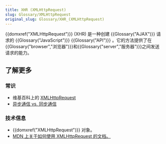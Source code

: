 ```yaml
---
title: XHR (XMLHttpRequest)
slug: Glossary/XMLHttpRequest
original_slug: Glossary/XHR_(XMLHttpRequest)
---
```


{{domxref("XMLHttpRequest")}} (XHR) 是一种创建 {{Glossary("AJAX")}} 请求的 {{Glossary("JavaScript")}} {{Glossary("API")}} 。它的方法提供了在{{Glossary("browser","浏览器")}}和{{Glossary("server","服务器")}}之间发送请求的能力。

## 了解更多

### 常识

- 维基百科上的 [XMLHttpRequest](https://zh.wikipedia.org/wiki/XMLHttpRequest)
- [异步通信 vs. 同步通信](http://peoplesofttutorial.com/difference-between-synchronous-and-asynchronous-messaging/)

### 技术信息

- {{domxref("XMLHttpRequest")}} 对象。
- [MDN 上关于如何使用 XMLHttpRequest 的文档。](/zh-CN/docs/Web/API/XMLHttpRequest/Using_XMLHttpRequest)

